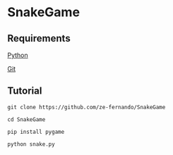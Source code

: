 # SnakeGame

## Requirements 
[Python](https://www.python.org/downloads/)

[Git](https://git-scm.com/downloads)

## Tutorial

`git clone https://github.com/ze-fernando/SnakeGame`

`cd SnakeGame`

`pip install pygame`

`python snake.py`

